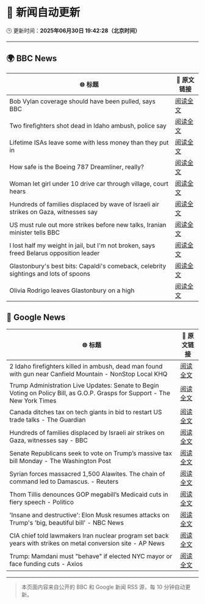 # 🧠 新闻自动更新

🕒 更新时间：**2025年06月30日 19:42:28（北京时间）**

---

## 🌍 BBC News

| 🌐 标题 | 🔗 原文链接 |
|--------|-------------|
| Bob Vylan coverage should have been pulled, says BBC | [阅读全文](https://www.bbc.com/news/articles/c75rr6g96z4o) |
| Two firefighters shot dead in Idaho ambush, police say | [阅读全文](https://www.bbc.com/news/articles/c9vrg9g2ll7o) |
| Lifetime ISAs leave some with less money than they put in | [阅读全文](https://www.bbc.com/news/articles/c93kgye03j9o) |
| How safe is the Boeing 787 Dreamliner, really? | [阅读全文](https://www.bbc.com/news/articles/cwyq7vgq2e5o) |
| Woman let girl under 10 drive car through village, court hears | [阅读全文](https://www.bbc.com/news/articles/cyvjjy5j35zo) |
| Hundreds of families displaced by wave of Israeli air strikes on Gaza, witnesses say | [阅读全文](https://www.bbc.com/news/articles/c62884y1pl5o) |
| US must rule out more strikes before new talks, Iranian minister tells BBC | [阅读全文](https://www.bbc.com/news/articles/c20r18x8x05o) |
| I lost half my weight in jail, but I'm not broken, says freed Belarus opposition leader | [阅读全文](https://www.bbc.com/news/articles/czey1y6x6zzo) |
| Glastonbury's best bits: Capaldi's comeback, celebrity sightings and lots of spoons | [阅读全文](https://www.bbc.com/news/articles/c0l4033xe22o) |
| Olivia Rodrigo leaves Glastonbury on a high | [阅读全文](https://www.bbc.com/news/articles/c2lekyx02j4o) |

## 📰 Google News

| 🌐 标题 | 🔗 原文链接 |
|--------|-------------|
| 2 Idaho firefighters killed in ambush, dead man found with gun near Canfield Mountain - NonStop Local KHQ | [阅读全文](https://news.google.com/rss/articles/CBMi_wFBVV95cUxPbHlLbHBPSU5FOURZSndHamNCakU4X3VaSjJjM1VIdzdrdWdfSFNVQS1IakNpX2FzdTZKV2QxRi1ENER3dGNmSXJEajNicjZiOU5lazVpTkdpNjRIdmN3S0NYTnVnWHhmdEJfU2FCNnhhUm5TMDZrcGFDbWJyVVhJWUk0Q3VkM1hsVzNPaGtHSWZKcU9Ed3E2enVLZUQyMHpJOVBFUXRxRXZwMV9ISWNKY2ZQbDNaQnJ6WVVab0NhYjZpbjdvR2tDek1KalFiQ0dobHBXTVIxUDJuVllzMGh1YjFMOGFpcEhyY1dGUUhrcUR5X2pLVkVBN1BOYmlfeEU?oc=5) |
| Trump Administration Live Updates: Senate to Begin Voting on Policy Bill, as G.O.P. Grasps for Support - The New York Times | [阅读全文](https://news.google.com/rss/articles/CBMiY0FVX3lxTE54RVZZRDg2dXNCaThJTnhDMG13bml1V0g1VDVwQ3FCNDd6WWU5X1NYVVE4RTFzTzgzUFp6ZXRjRDY3ZWgta05nYy1xd3VYVEZSdWtZbHJNUm5OZWF5ZkVzR2I1WQ?oc=5) |
| Canada ditches tax on tech giants in bid to restart US trade talks - The Guardian | [阅读全文](https://news.google.com/rss/articles/CBMiqgFBVV95cUxNY3NOLUlUSkt5Q0hCSXlUS1VEMktTTHpSSVJRTm03cm1WdGVUdl91TElZSjEySE9MSEZCN1ZYVTJYYWdSOTdxaHREOTRZeW1DbFBianBIRE5lN19sdlktNGU1b3J1MElRcHF1OXA5bThkRS1LdThrdERXU1VoYnlhVTBYSGRvYlFzbUxMSml4TldvZzF6aXhTd095TnVxTzNlMFg2N0pfV1BGQQ?oc=5) |
| Hundreds of families displaced by Israeli air strikes on Gaza, witnesses say - BBC | [阅读全文](https://news.google.com/rss/articles/CBMiWkFVX3lxTFA3bHFrYXpycXF5Y0MyUGZOWDlNa1k5eHl5cDEydW9KN0dZZ1dkYktSVHFWTjZLdTBnMTVaclZ4c3ZQVnNnTkMwRDZZOXBDRjMtdEEtaTlhdjl4UdIBX0FVX3lxTE1UT01nZWtkSXBOd3Nia0RqMTZVb05EUWZjWTBjWHZpaWd6bktueWk3ZkZwS1BlUGJaM09HU2lCRG1YWnBxYXVUbm5jUWVwNHFUZFFKRzAyYjM4dHNQYkhj?oc=5) |
| Senate Republicans seek to vote on Trump’s massive tax bill Monday - The Washington Post | [阅读全文](https://news.google.com/rss/articles/CBMihAFBVV95cUxPM2FMaHZTb0lmN2NKZmhkX1JWdVJWMWpSUVl4RW1RSUNDX25QbXJqT2tSeGVGNzFpMENRZkJuUEkzYUF1U21QN0pwcFVWRXczamFXNUpOaG1zVGxocVBIN1V2VGphekNaOUlyT1pvYnBLUGVaUk11WXNMOE9oLUVvLXdfbjI?oc=5) |
| Syrian forces massacred 1,500 Alawites. The chain of command led to Damascus. - Reuters | [阅读全文](https://news.google.com/rss/articles/CBMitgFBVV95cUxOWlZWMERCRUNqV200YjkzRlY5YnRzSDBKUkExbWZIVEczWVZTZlhWZUxOcEwwbDhEODNreFNLMUhCSWplU01RdmpVUzE2ak4taE1XZVBiVlBrNU5lak5uMVJ1VExfWTZtcFdFZEU5UUt0TmU3X1BKN0loWF80QnJ4QlFPS2JGM3dRV1oxQzBST0s5Zzd1VDlSdDJNTVF0bmJoVk1NNkc3RUhHUGhPR2RuQ2phbzVHQQ?oc=5) |
| Thom Tillis denounces GOP megabill’s Medicaid cuts in fiery speech - Politico | [阅读全文](https://news.google.com/rss/articles/CBMioAFBVV95cUxPeGxGZG92a04yYWxlWTRaNFN1djdmdTE3enpnaHFlbThqQ3ZUSjFJTXJKVGNzZW1BVldtQW12ZkNNU1ZPR1BrR3hxSDYwN2NoU1pHQU0wR1M4U1VsYTJ1TnNRWG04dzdLM29tckhydFZpaE12eE1Vc3JKa2ZKSnhEU1J4Tldrc3FFVHY3OHZqeFExdHNYOUM2Yk1YQlVqWVU3?oc=5) |
| 'Insane and destructive': Elon Musk resumes attacks on Trump's 'big, beautiful bill' - NBC News | [阅读全文](https://news.google.com/rss/articles/CBMipwFBVV95cUxQNjZwXzhqek1BYWxSMTVXeS1udW1xV0pMRDlSZ25CcjFBT1hMMnlfX1duRHEyWTZQTFczb0dTMzVLYVo2a2VXdGZhcnRnSkt0Q1EyS184cXpidlVUejFyb25WYzBjREV2S0ZmNEJsRzNvQjVBdi1iaUZrWUFSSUw4dmEya0gwazcyVmpNTXM1ZlRtTUt0ZXNXNkI3NHlrdzFfS3lTTFd6ONIBVkFVX3lxTE9yRGlPLTFmWUxzMTA2c2RBUUpXVFlTb2ZzaHQ2SFNRWEkyNXBlQU9ubUxDTUJpTy1rYkxxQWpOenhqeERIUExBR09wVlJGSU92Ny1IVXN3?oc=5) |
| CIA chief told lawmakers Iran nuclear program set back years with strikes on metal conversion site - AP News | [阅读全文](https://news.google.com/rss/articles/CBMimgFBVV95cUxOWnh0SEctTXk3TWNEYUZVblZqTnFSVTZKWldiZE9KcVE2YURpUzBoOERUZkRwNEszUmczZ0F5b2l2c0ZhQnpaSkFJNlFQbWpoQnRGUDk2bkJFbVAtZXpaRVJjMm4zOVhMaE0yRFBIUC1IR1VROU1NTE81SDVIS1VXeUtKTnZHRmxIZFk2NUdzZGVYSkxPS0Ftb2h3?oc=5) |
| Trump: Mamdani must "behave" if elected NYC mayor or face funding cuts - Axios | [阅读全文](https://news.google.com/rss/articles/CBMidkFVX3lxTFBmNFBwa1cxZDVWel9LM1MweFdLT2poT2g4bFFOeVFTYTUwU2otZVB3RWtWV0ZXS1dzYU5TTnZ5WXB2NDlneEw2aTFWOVJNSzc1dmpmb0FBNHBXY2lTUy1nb3BMMk8telBqYkFWeXZFM1JzVEctdWc?oc=5) |

---
> 本页面内容来自公开的 BBC 和 Google 新闻 RSS 源，每 10 分钟自动更新。